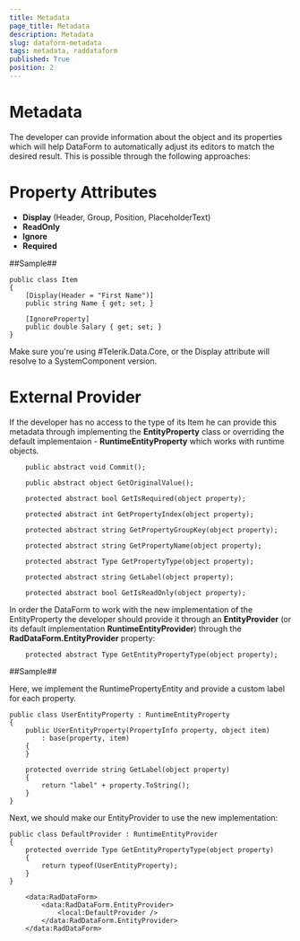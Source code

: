 ```yaml
---
title: Metadata
page_title: Metadata
description: Metadata
slug: dataform-metadata
tags: metadata, raddataform
published: True
position: 2
---
```


# Metadata

The developer can provide information about the object and its properties which will help DataForm to automatically adjust its editors to match the desired result. This is possible through the following approaches:

# Property Attributes

- **Display** (Header, Group, Position, PlaceholderText)
- **ReadOnly**
- **Ignore**
- **Required**

##Sample##

    public class Item
    {
        [Display(Header = "First Name")]
        public string Name { get; set; }
        
        [IgnoreProperty]
        public double Salary { get; set; }
    }

 Make sure you're using #Telerik.Data.Core, or the Display attribute will resolve to a SystemComponent version.
# External Provider

If the developer has no access to the type of its Item he can provide this metadata through implementing the **EntityProperty** class or overriding the default implementaion - **RuntimeEntityProperty** which works with runtime objects.

        public abstract void Commit();

        public abstract object GetOriginalValue();

        protected abstract bool GetIsRequired(object property);

        protected abstract int GetPropertyIndex(object property);

        protected abstract string GetPropertyGroupKey(object property);

        protected abstract string GetPropertyName(object property);

        protected abstract Type GetPropertyType(object property);

        protected abstract string GetLabel(object property);

        protected abstract bool GetIsReadOnly(object property);

In order the DataForm to work with the new implementation of the EntityProperty the developer should provide it through an **EntityProvider** (or its default implementation **RuntimeEntityProvider**) through the **RadDataForm.EntityProvider** property:

        protected abstract Type GetEntityPropertyType(object property);


##Sample##

Here, we implement the RuntimePropertyEntity and provide a custom label for each property.

    public class UserEntityProperty : RuntimeEntityProperty
    {
        public UserEntityProperty(PropertyInfo property, object item)
            : base(property, item)
        {
        }

        protected override string GetLabel(object property)
        {
            return "label" + property.ToString();
        }
    }

Next, we should make our EntityProvider to use the new implementation:

    public class DefaultProvider : RuntimeEntityProvider
    {
        protected override Type GetEntityPropertyType(object property)
        {
            return typeof(UserEntityProperty);
        }
    }

        <data:RadDataForm>
            <data:RadDataForm.EntityProvider>
                <local:DefaultProvider />
            </data:RadDataForm.EntityProvider>
        </data:RadDataForm>
